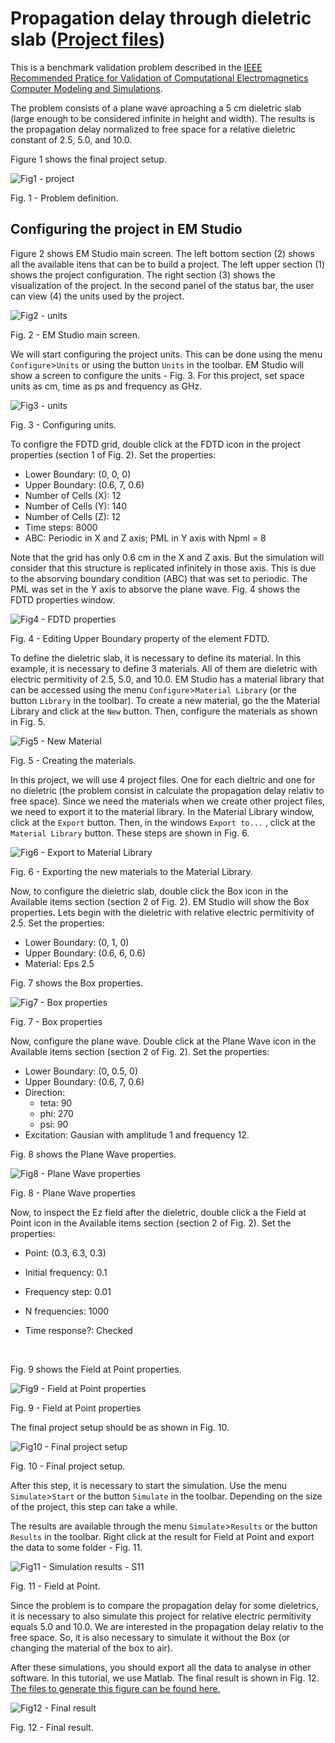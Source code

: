 # Propagation delay through dieletric slab ([Project files](project_files.rar))

[][1]

This is a benchmark validation problem described in the [IEEE Recommended Pratice for Validation of Computational Electromagnetics Computer Modeling and Simulations][1].

The problem consists of a plane wave aproaching a 5 cm dieletric slab (large enough to be considered infinite in height and width). The results is the propagation delay normalized to free space for a relative dieletric constant of 2.5, 5.0, and 10.0.

Figure 1 shows the final project setup.

 

![Fig1 - project](figs/fig1.png)

Fig. 1 - Problem definition.

## Configuring the project in EM Studio

Figure 2 shows EM Studio main screen. The left bottom section (2) shows all the available itens that can be to build a project. The left upper section (1) shows the project configuration. The right section (3) shows the visualization of the project. In the second panel of the status bar, the user can view (4) the units used by the project.



![Fig2 - units](figs/fig2.png)

Fig. 2 - EM Studio main screen.



We will start configuring the project units. This can be done using the menu `Configure`>`Units` or using the button `Units` in the toolbar. EM Studio will show a screen to configure the units - Fig. 3. For this project, set space units as cm, time as ps and frequency as GHz.

![Fig3 - units](figs/fig3.png)

Fig. 3 - Configuring units.



To configre the FDTD grid, double click at the FDTD icon in the project properties (section 1 of Fig. 2). Set the properties:

- Lower Boundary: (0, 0, 0)
- Upper Boundary: (0.6, 7, 0.6)
- Number of Cells (X): 12
- Number of Cells (Y): 140
- Number of Cells (Z): 12
- Time steps: 8000
- ABC: Periodic in X and Z axis; PML in Y axis with Npml = 8


Note that the grid has only 0.6 cm in the X and Z axis. But the simulation will consider that this structure is replicated infinitely in those axis. This is due to the absorving boundary condition (ABC) that was set to periodic. The PML was set in the Y axis to absorve the plane wave. Fig. 4 shows the FDTD properties window.

![Fig4 - FDTD properties](figs/fig4.png)

Fig. 4 - Editing Upper Boundary property of the element FDTD.



To define the dieletric slab, it is necessary to define its material. In this example, it is necessary to define 3 materials. All of them are dieletric with electric permitivity of 2.5, 5.0, and 10.0. EM Studio has a material library that can be accessed using the menu `Configure`>`Material Library` (or the button `Library` in the toolbar). To create a new material, go the the Material Library and click at the `New` button. Then, configure the materials as shown in Fig. 5.

![Fig5 - New Material](figs/fig5.png)

Fig. 5 - Creating the materials.

In this project, we will use 4 project files. One for each dieltric and one for no dieletric (the problem consist in calculate the propagation delay relativ to free space). Since we need the materials when we create other project files, we need to export it to the material library. In the Material Library window, click at the `Export` button. Then, in the windows `Export to...` , click at the `Material Library` button. These steps are shown in Fig. 6.

![Fig6 - Export to Material Library](figs/fig6.png)

Fig. 6 - Exporting the new materials to the Material Library.

Now, to configure the dieletric slab, double click the Box icon in the Available items section (section 2 of Fig. 2). EM Studio will show the Box properties. Lets begin with the dieletric with relative electric permitivity of 2.5. Set the properties:

- Lower Boundary: (0, 1, 0)
- Upper Boundary: (0.6, 6, 0.6)
- Material: Eps 2.5

Fig. 7 shows the Box properties. 

![Fig7 - Box properties](figs/fig7.png)

Fig. 7 - Box properties



Now, configure the plane wave. Double click at the Plane Wave icon in the Available items section (section 2 of Fig. 2). Set the properties:

- Lower Boundary: (0, 0.5, 0)
- Upper Boundary: (0.6, 7, 0.6)
- Direction:
  - teta: 90
  - phi: 270
  - psi: 90
- Excitation: Gausian with amplitude 1 and frequency 12.

Fig. 8 shows the Plane Wave properties. 

![Fig8 - Plane Wave properties](figs/fig8.png)

Fig. 8 - Plane Wave properties



Now, to inspect the Ez field after the dieletric, double click a the Field at Point icon in the Available items section (section 2 of Fig. 2). Set the properties:

- Point: (0.3, 6.3, 0.3)

- Initial frequency: 0.1

- Frequency step: 0.01

- N frequencies: 1000

- Time response?: Checked

  ​

Fig. 9 shows the Field at Point properties. 

![Fig9 - Field at Point properties](figs/fig9.png)

Fig. 9 - Field at Point properties



The final project setup should be as shown in Fig. 10.

![Fig10 - Final project setup](figs/fig10.png)

Fig. 10 - Final project setup.



After this step, it is necessary to start the simulation. Use the menu `Simulate`>`Start` or the button `Simulate` in the toolbar. Depending on the size of the project, this step can take a while.

The results are available through the menu `Simulate`>`Results` or the button `Results` in the toolbar. Right click at the result for Field at Point and export the data to some folder - Fig. 11. 



![Fig11 - Simulation results - S11](figs/fig11.png)

Fig. 11 - Field at Point.



Since the problem is to compare the propagation delay for some dieletrics, it is necessary to also simulate this project for relative electric permitivity equals 5.0 and 10.0. We are interested in the propagation delay relativ to the free space. So, it is also necessary to simulate it without the Box (or changing the material of the box to air).

After these simulations, you should export all the data to analyse in other software. In this tutorial, we use Matlab. The final result is shown in Fig. 12. [The files to generate this figure can be found here.](comparison.rar)



![Fig12 - Final result](figs/fig12.png)

Fig. 12 - Final result.



[1]: https://doi.org/10.1109/IEEESTD.2011.5721917